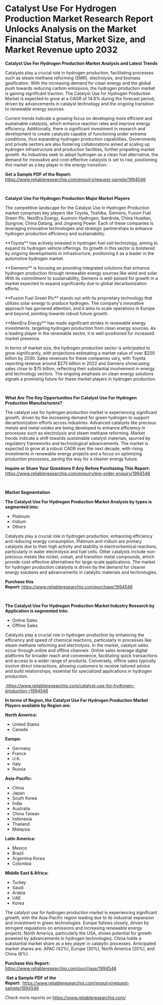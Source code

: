 <p><h1>Catalyst Use For Hydrogen Production Market Research Report Unlocks Analysis on the Market Financial Status, Market Size, and Market Revenue upto 2032</h1></p><p><strong>Catalyst Use For Hydrogen Production Market Analysis and Latest Trends</strong></p>
<p><p>Catalysts play a crucial role in hydrogen production, facilitating processes such as steam methane reforming (SMR), electrolysis, and biomass gasification. With the increasing demand for clean energy and the global push towards reducing carbon emissions, the hydrogen production market is gaining significant traction. The Catalyst Use for Hydrogen Production Market is expected to grow at a CAGR of 14.8% during the forecast period, driven by advancements in catalyst technology and the ongoing transition to renewable energy sources.</p><p>Current trends indicate a growing focus on developing more efficient and sustainable catalysts, which enhance reaction rates and improve energy efficiency. Additionally, there is significant investment in research and development to create catalysts capable of functioning under extreme conditions, thus expanding hydrogen production capabilities. Governments and private sectors are also fostering collaborations aimed at scaling up hydrogen infrastructure and production facilities, further propelling market growth. As industries seek to adopt hydrogen as a clean fuel alternative, the demand for innovative and cost-effective catalysts is set to rise, positioning this market as a key player in the energy transition.</p></p>
<p><strong>Get a Sample PDF of the Report:&nbsp;</strong> <a href="https://www.reliableresearchiq.com/enquiry/request-sample/1994546?utm_campaign=2232&utm_medium=2&utm_source=Github&utm_content=ia&utm_term=05022025&utm_id=catalyst-use-for-hydrogen-production">https://www.reliableresearchiq.com/enquiry/request-sample/1994546</a></p>
<p>&nbsp;</p>
<p><strong>Catalyst Use For Hydrogen Production Major Market Players</strong></p>
<p><p>The competitive landscape for the Catalyst Use in Hydrogen Production market comprises key players like Toyota, Toshiba, Siemens, Fusion Fuel Green Plc, NextEra Energy, Austrom Hydrogen, Iberdrola, China Huadian, Sungrow, China Datang, and Jingneng Power. Each of these companies is leveraging innovative technologies and strategic partnerships to enhance hydrogen production efficiency and sustainability.</p><p>**Toyota** has actively invested in hydrogen fuel cell technology, aiming to expand its hydrogen vehicle offerings. Its growth in this sector is bolstered by ongoing developments in infrastructure, positioning it as a leader in the automotive hydrogen market.</p><p>**Siemens** is focusing on providing integrated solutions that enhance hydrogen production through renewable energy sources like wind and solar. With its commitment to sustainability, Siemens is well-poised for growth in a market expected to expand significantly due to global decarbonization efforts.</p><p>**Fusion Fuel Green Plc** stands out with its proprietary technology that utilizes solar energy to produce hydrogen. The company's innovative approach has garnered attention, and it aims to scale operations in Europe and beyond, pointing towards robust future growth.</p><p>**NextEra Energy** has made significant strides in renewable energy investments, targeting hydrogen production from clean energy sources. As a leading player in the renewable sector, it is well-positioned for increased market presence.</p><p>In terms of market size, the hydrogen production sector is anticipated to grow significantly, with projections estimating a market value of over $200 billion by 2030. Sales revenues for these companies vary, with Toyota reporting revenue around $275 billion in 2022 and Siemens showcasing sales close to $75 billion, reflecting their substantial involvement in energy and technology sectors. The ongoing emphasis on clean energy solutions signals a promising future for these market players in hydrogen production.</p></p>
<p>&nbsp;</p>
<p><strong>What Are The Key Opportunities For Catalyst Use For Hydrogen Production Manufacturers?</strong></p>
<p><p>The catalyst use for hydrogen production market is experiencing significant growth, driven by the increasing demand for green hydrogen to support decarbonization efforts across industries. Advanced catalysts like precious metals and metal oxides are being developed to enhance efficiency in processes such as electrolysis and steam methane reforming. Market trends indicate a shift towards sustainable catalyst materials, spurred by regulatory frameworks and technological advancements. The market is expected to grow at a robust CAGR over the next decade, with rising investments in renewable energy projects and a focus on optimizing production processes, paving the way for a cleaner energy future.</p></p>
<p><strong>Inquire or Share Your Questions If Any Before Purchasing This Report:</strong> <a href="https://www.reliableresearchiq.com/enquiry/pre-order-enquiry/1994546?utm_campaign=2232&utm_medium=2&utm_source=Github&utm_content=ia&utm_term=05022025&utm_id=catalyst-use-for-hydrogen-production">https://www.reliableresearchiq.com/enquiry/pre-order-enquiry/1994546</a></p>
<p>&nbsp;</p>
<p><strong>Market Segmentation</strong></p>
<p><strong>The Catalyst Use For Hydrogen Production Market Analysis by types is segmented into:</strong></p>
<p><ul><li>Platinum</li><li>Iridium</li><li>Others</li></ul></p>
<p><p>Catalysts play a crucial role in hydrogen production, enhancing efficiency and reducing energy consumption. Platinum and iridium are primary catalysts due to their high activity and stability in electrochemical reactions, particularly in water electrolysis and fuel cells. Other catalysts include non-precious metals like nickel, cobalt, and transition metal compounds, which provide cost-effective alternatives for large-scale applications. The market for hydrogen production catalysts is driven by the demand for cleaner energy solutions and advancements in catalytic materials and technologies.</p></p>
<p><strong>Purchase this Report:&nbsp;</strong><a href="https://www.reliableresearchiq.com/purchase/1994546?utm_campaign=2232&utm_medium=2&utm_source=Github&utm_content=ia&utm_term=05022025&utm_id=catalyst-use-for-hydrogen-production">https://www.reliableresearchiq.com/purchase/1994546</a></p>
<p>&nbsp;</p>
<p><strong>The Catalyst Use For Hydrogen Production Market Industry Research by Application is segmented into:</strong></p>
<p><ul><li>Online Sales</li><li>Offline Sales</li></ul></p>
<p><p>Catalysts play a crucial role in hydrogen production by enhancing the efficiency and speed of chemical reactions, particularly in processes like steam methane reforming and electrolysis. In the market, catalyst sales occur through online and offline channels. Online sales leverage digital platforms for broader reach and convenience, facilitating quick transactions and access to a wider range of products. Conversely, offline sales typically involve direct interactions, allowing customers to receive tailored advice and build relationships, essential for specialized applications in hydrogen production.</p></p>
<p><a href="https://www.reliableresearchiq.com/catalyst-use-for-hydrogen-production-r1994546?utm_campaign=2232&utm_medium=2&utm_source=Github&utm_content=ia&utm_term=05022025&utm_id=catalyst-use-for-hydrogen-production">&nbsp;https://www.reliableresearchiq.com/catalyst-use-for-hydrogen-production-r1994546</a></p>
<p><strong>In terms of Region, the Catalyst Use For Hydrogen Production Market Players available by Region are:</strong></p>
<p>
    <p> <strong> North America: </strong>
        <ul>
            <li>United States</li>
            <li>Canada</li>
        </ul>
        </p> 
    <p> <strong> Europe: </strong>
        <ul>
            <li>Germany</li>
            <li>France</li>
            <li>U.K.</li>
            <li>Italy</li>
            <li>Russia</li>
        </ul>
        </p> 
    <p> <strong> Asia-Pacific: </strong>
        <ul>
            <li>China</li>
            <li>Japan</li>
            <li>South Korea</li>
            <li>India</li>
            <li>Australia</li>
            <li>China Taiwan</li>
            <li>Indonesia</li>
            <li>Thailand</li>
            <li>Malaysia</li>
        </ul>
        </p> 
    <p> <strong> Latin America: </strong>
        <ul>
            <li>Mexico</li>
            <li>Brazil</li>
            <li>Argentina Korea</li>
            <li>Colombia</li>
        </ul>
        </p> 
    <p> <strong> Middle East & Africa: </strong>
        <ul>
            <li>Turkey</li>
            <li>Saudi</li>
            <li>Arabia</li>
            <li>UAE</li>
            <li>Korea</li>
        </ul>
    </p>
    </p>
<p><p>The catalyst use for hydrogen production market is experiencing significant growth, with the Asia-Pacific region leading due to its industrial expansion and investment in green technologies. Europe follows closely, driven by stringent regulations on emissions and increasing renewable energy projects. North America, particularly the USA, shows potential for growth powered by advancements in hydrogen technologies. China holds a substantial market share as a key player in catalytic processes. Anticipated market shares are: APAC (42%), Europe (30%), North America (20%), and China (8%).</p></p>
<p><strong>Purchase this Report: </strong><a href="https://www.reliableresearchiq.com/purchase/1994546?utm_campaign=2232&utm_medium=2&utm_source=Github&utm_content=ia&utm_term=05022025&utm_id=catalyst-use-for-hydrogen-production">https://www.reliableresearchiq.com/purchase/1994546</a></p>
<p>&nbsp;<strong>Get a Sample PDF of the Report:&nbsp;&nbsp;</strong><a href="https://www.reliableresearchiq.com/enquiry/request-sample/1994546?utm_campaign=2232&utm_medium=2&utm_source=Github&utm_content=ia&utm_term=05022025&utm_id=catalyst-use-for-hydrogen-production">https://www.reliableresearchiq.com/enquiry/request-sample/1994546</a></p>
<p><strong></strong></p>
<p>Check more reports on <a href="https://www.reliableresearchiq.com/?utm_campaign=2232&utm_medium=2&utm_source=Github&utm_content=ia&utm_term=05022025&utm_id=catalyst-use-for-hydrogen-production">https://www.reliableresearchiq.com/</a></p>